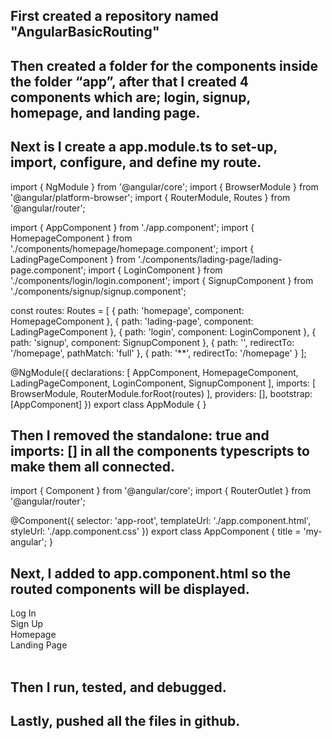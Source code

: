 ## First created a repository named "AngularBasicRouting"

## Then created a folder for the components inside the folder “app”, after that I created 4 components which are; login, signup, homepage, and landing page.

## Next is I create a app.module.ts to set-up, import, configure, and define my route.

import { NgModule } from '@angular/core';
import { BrowserModule } from '@angular/platform-browser';
import { RouterModule, Routes } from '@angular/router';

import { AppComponent } from './app.component';
import { HomepageComponent } from './components/homepage/homepage.component';
import { LadingPageComponent } from './components/lading-page/lading-page.component';
import { LoginComponent } from './components/login/login.component';
import { SignupComponent } from './components/signup/signup.component';

const routes: Routes = [
  { path: 'homepage', component: HomepageComponent },
  { path: 'lading-page', component: LadingPageComponent },
  { path: 'login', component: LoginComponent },
  { path: 'signup', component: SignupComponent },
  { path: '', redirectTo: '/homepage', pathMatch: 'full' }, 
  { path: '**', redirectTo: '/homepage' }
];

@NgModule({
  declarations: [
    AppComponent,
    HomepageComponent,
    LadingPageComponent,
    LoginComponent,
    SignupComponent
  ],
  imports: [
    BrowserModule,
    RouterModule.forRoot(routes)
  ],
  providers: [],
  bootstrap: [AppComponent]
})
export class AppModule { }

## Then I removed the standalone: true and imports: [] in all the components typescripts to make them all connected.

import { Component } from '@angular/core';
import { RouterOutlet } from '@angular/router';

@Component({
  selector: 'app-root',
  templateUrl: './app.component.html',
  styleUrl: './app.component.css'
})
export class AppComponent {
  title = 'my-angular';
}

## Next, I added <router-outlet></router-outlet> to app.component.html so the routed components will be displayed.

<nav>
  <a routerLink="/login">Log In</a><br>
  <a routerLink="/signup">Sign Up</a><br>
  <a routerLink="/homepage">Homepage</a><br>
  <a routerLink="/lading-page">Landing Page</a><br>
<br>
</nav>
<router-outlet></router-outlet>

## Then I run, tested, and debugged.

## Lastly, pushed all the files in github.
